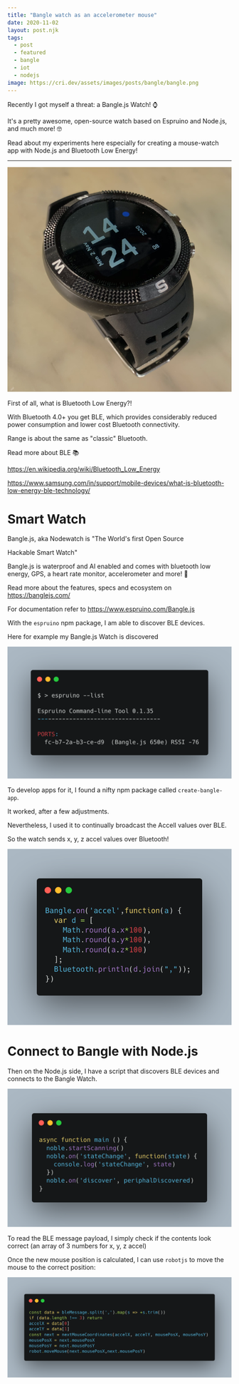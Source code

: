 ```yaml
---
title: "Bangle watch as an accelerometer mouse"
date: 2020-11-02
layout: post.njk
tags:
  - post
  - featured
  - bangle
  - iot
  - nodejs
image: https://cri.dev/assets/images/posts/bangle/bangle.png
---
```


Recently I got myself a threat: a Bangle.js Watch! ⌚️

It's a pretty awesome, open-source watch based on Espruino and Node.js, and much more! 🤓

Read about my experiments here especially for creating a mouse-watch app with Node.js and Bluetooth Low Energy!

---

![bangle watch](/assets/images/posts/bangle/bangle.png)

First of all, what is Bluetooth Low Energy?!

With Bluetooth 4.0+ you get BLE, which provides considerably reduced power consumption and lower cost Bluetooth connectivity.

Range is about the same as "classic" Bluetooth.

Read more about BLE 📚

https://en.wikipedia.org/wiki/Bluetooth_Low_Energy

https://www.samsung.com/in/support/mobile-devices/what-is-bluetooth-low-energy-ble-technology/

# Smart Watch

Bangle.js, aka Nodewatch is "The World's first Open Source

Hackable Smart Watch"

Bangle.js is waterproof and AI enabled and comes with bluetooth low energy, GPS, a heart rate monitor, accelerometer and more! 🎸

Read more about the features, specs and ecosystem on https://banglejs.com/

For documentation refer to https://www.espruino.com/Bangle.js

With the `espruino` npm package, I am able to discover BLE devices.

Here for example my Bangle.js Watch is discovered

![espruino cli](/assets/images/posts/bangle/espruino-cli.png)

To develop apps for it, I found a nifty npm package called `create-bangle-app`.

It worked, after a few adjustments.

Nevertheless, I used it to continually broadcast the Accell values over BLE.

So the watch sends x, y, z accel values over Bluetooth!

![bangle-code](/assets/images/posts/bangle/bangle-code.png)

# Connect to Bangle with Node.js

Then on the Node.js side, I have a script that discovers BLE devices and connects to the Bangle Watch.

![noble](/assets/images/posts/bangle/noble.png)

To read the BLE message payload, I simply check if the contents look correct (an array of 3 numbers for x, y, z accel)

Once the new mouse position is calculated, I can use `robotjs` to move the mouse to the correct position:

![nodejs-ble-message](/assets/images/posts/bangle/nodejs-ble-message.png)

